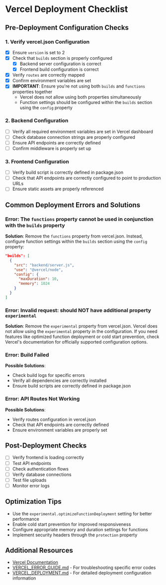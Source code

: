 # Vercel Deployment Checklist

## Pre-Deployment Configuration Checks

### 1. Verify vercel.json Configuration

- [x] Ensure `version` is set to 2
- [x] Check that `builds` section is properly configured
  - [x] Backend server configuration is correct
  - [x] Frontend build configuration is correct
- [x] Verify `routes` are correctly mapped
- [x] Confirm environment variables are set
- [x] **IMPORTANT**: Ensure you're not using both `builds` and `functions` properties together
  - Vercel does not allow using both properties simultaneously
  - Function settings should be configured within the `builds` section using the `config` property

### 2. Backend Configuration

- [ ] Verify all required environment variables are set in Vercel dashboard
- [ ] Check database connection strings are properly configured
- [ ] Ensure API endpoints are correctly defined
- [ ] Confirm middleware is properly set up

### 3. Frontend Configuration

- [ ] Verify build script is correctly defined in package.json
- [ ] Check that API endpoints are correctly configured to point to production URLs
- [ ] Ensure static assets are properly referenced

## Common Deployment Errors and Solutions

### Error: The `functions` property cannot be used in conjunction with the `builds` property

**Solution**: Remove the `functions` property from vercel.json. Instead, configure function settings within the `builds` section using the `config` property:

```json
"builds": [
  {
    "src": "backend/server.js",
    "use": "@vercel/node",
    "config": {
      "maxDuration": 10,
      "memory": 1024
    }
  }
]
```

### Error: Invalid request: should NOT have additional property `experimental`

**Solution**: Remove the `experimental` property from vercel.json. Vercel does not allow using the `experimental` property in the configuration. If you need features like optimized function deployment or cold start prevention, check Vercel's documentation for officially supported configuration options.

### Error: Build Failed

**Possible Solutions**:
- Check build logs for specific errors
- Verify all dependencies are correctly installed
- Ensure build scripts are correctly defined in package.json

### Error: API Routes Not Working

**Possible Solutions**:
- Verify routes configuration in vercel.json
- Check that API endpoints are correctly defined
- Ensure environment variables are properly set

## Post-Deployment Checks

- [ ] Verify frontend is loading correctly
- [ ] Test API endpoints
- [ ] Check authentication flows
- [ ] Verify database connections
- [ ] Test file uploads
- [ ] Monitor error logs

## Optimization Tips

- Use the `experimental.optimizeFunctionDeployment` setting for better performance
- Enable cold start prevention for improved responsiveness
- Configure appropriate memory and duration settings for functions
- Implement security headers through the `protection` property

## Additional Resources

- [Vercel Documentation](https://vercel.com/docs)
- [VERCEL_ERROR_GUIDE.md](./VERCEL_ERROR_GUIDE.md) - For troubleshooting specific error codes
- [VERCEL_DEPLOYMENT.md](./VERCEL_DEPLOYMENT.md) - For detailed deployment configuration information